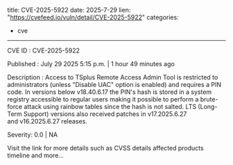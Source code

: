  
title: CVE-2025-5922
date: 2025-7-29
lien: "https://cvefeed.io/vuln/detail/CVE-2025-5922"
categories:
  - cve
---

CVE ID : CVE-2025-5922

Published :  July 29
2025
5:15 p.m. | 1 hour
49 minutes ago

Description : Access to TSplus Remote Access Admin Tool is restricted to administrators (unless "Disable UAC" option is enabled) and requires a PIN code. In versions below v18.40.6.17 the PIN's hash is stored in a system registry accessible to regular users
making it possible to perform a brute-force attack using rainbow tables
since the hash is not salted.
LTS (Long-Term Support) versions also received patches in v17.2025.6.27 and v16.2025.6.27 releases.

Severity: 0.0 | NA

Visit the link for more details
such as CVSS details
affected products
timeline
and more...
